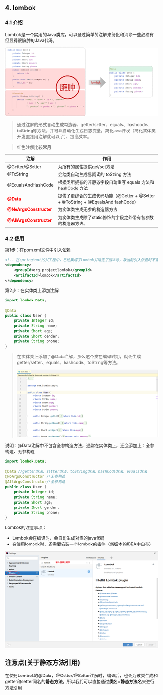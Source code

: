 ## 4. lombok

### 4.1 介绍

Lombok是一个实用的Java类库，可以通过简单的注解来简化和消除一些必须有但显得很臃肿的Java代码。

![image-20221210164641266](./assets/image-20221210164641266.png)

> 通过注解的形式自动生成构造器、getter/setter、equals、hashcode、toString等方法，并可以自动化生成日志变量，简化java开发（简化实体类开发直接用注解就可以了）、提高效率。



>红色注解比较**常用**

| **注解**                                     | **作用**                                                     |
| -------------------------------------------- | ------------------------------------------------------------ |
| @Getter/@Setter                              | 为所有的属性提供get/set方法                                  |
| @ToString                                    | 会给类自动生成易阅读的  toString 方法                        |
| @EqualsAndHashCode                           | 根据类所拥有的非静态字段自动重写 equals 方法和  hashCode 方法 |
| <b style="color:red">@Data</b>               | 提供了更综合的生成代码功能（@Getter  + @Setter + @ToString + @EqualsAndHashCode） |
| <b style="color:red">@NoArgsConstructor</b>  | 为实体类生成无参的构造器方法                                 |
| <b style="color:red">@AllArgsConstructor</b> | 为实体类生成除了static修饰的字段之外带有各参数的构造器方法。 |



### 4.2 使用

第1步：在pom.xml文件中引入依赖

```xml
<!-- 在springboot的父工程中，已经集成了lombok并指定了版本号，故当前引入依赖时不需要指定version -->
<dependency>
    <groupId>org.projectlombok</groupId>
    <artifactId>lombok</artifactId>
</dependency>
```

第2步：在实体类上添加注解

```java
import lombok.Data;

@Data
public class User {
    private Integer id;
    private String name;
    private Short age;
    private Short gender;
    private String phone;
}
```

> 在实体类上添加了@Data注解，那么这个类在编译时期，就会生成getter/setter、equals、hashcode、toString等方法。
>
> ![image-20221210170733921](./assets/image-20221210170733921.png)

说明：@Data注解中不包含全参构造方法，通常在实体类上，还会添加上：全参构造、无参构造

~~~java
import lombok.Data;

@Data //getter方法、setter方法、toString方法、hashCode方法、equals方法
@NoArgsConstructor //无参构造
@AllArgsConstructor//全参构造
public class User {
    private Integer id;
    private String name;
    private Short age;
    private Short gender;
    private String phone;
}
~~~



Lombok的注意事项：

- Lombok会在编译时，会自动生成对应的java代码
- 在使用lombok时，还需要安装一个lombok的插件（新版本的IDEA中自带）

![image-20221210165506359](./assets/image-20221210165506359.png)





## 注意点(关于静态方法引用)

在使用Lombok的@Data，@Getter/@Setter注解时，编译后，也会为该类生成和getter和setter同名的**静态方法**，所以我们可以直接通过**类名::静态方法名**来进行方法引用
